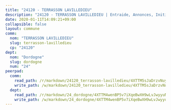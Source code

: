 ```yaml
---
title: "24120 - TERRASSON LAVILLEDIEU"
description: "24120 - TERRASSON LAVILLEDIEU | Entraide, Annonces, Initiatives"
date: 2020-01-11T14:09:21+09:00
collapsible: false
layout: commune
comm:
  nom: "TERRASSON LAVILLEDIEU"
  slug: terrasson-lavilledieu
  cp: "24120"
dept:
  nom: "Dordogne"
  slug: dordogne
  num: "24"
peerpad:
  comm:
    read_path: /r/markdown/24120_terrasson-lavilledieu/4XTTM5sJaDrzvNuyzMHrX49hyC4sdDSjoWqsAbVmC9jqqWCJG
    write_path: /w/markdown/24120_terrasson-lavilledieu/4XTTM5sJaDrzvNuyzMHrX49hyC4sdDSjoWqsAbVmC9jqqWCJG-K3TgUjvyj2Yff8ezENyerTDwDfrgy15ZdbehAWnq4iqKoooaF1EWg3q8gUtghNYCdEf4LMBkmgg3MzVM41a2g7GcFETfLdqeqKNhBF79XGgBTzeYBAYwCPzyAUSebUGPvmAH2PEk
  dept:
    read_path: /r/markdown/24_dordogne/4XTTM4wenBP5v7iXqeBwXH9wLvJwyyuNKzLxRyGzSZXmCuzgg
    write_path: /w/markdown/24_dordogne/4XTTM4wenBP5v7iXqeBwXH9wLvJwyyuNKzLxRyGzSZXmCuzgg-K3TgUusQQUSAmJPXozCTSBeqjqksxkVWGVxtHwEFrs5RuocQr8weKG2oQg7MVeg2F9Hhv7ggtBiBU8D9pdXEPa9M67VU3BzgAG9BCtQw3VY3Xcxk2YSegk3iUXMkpicGxxJr7mWp
---
```


